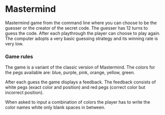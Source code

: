 # Mastermind
Mastermind game from the command line where you can choose to be the guesser or the creator of the secret code.
The guesser has 12 turns to guess the code.
After each playthrough the player can choose to play again.
The computer adopts a very basic guessing strategy and its winning rate is very low.

### Game rules
The game is a variant of the classic version of Mastermind.
The colors for the pegs available are: blue, purple, pink, orange, yellow, green.

After each guess the game displays a feedback.
The feedback consists of white pegs (exact color and position) and red pegs (correct color but incorrect position).

When asked to input a combination of colors the player has to write the color names white only blank spaces in between.
